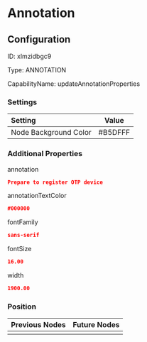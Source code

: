 # Annotation
## Configuration
ID:  xlmzidbgc9

Type: ANNOTATION 

CapabilityName: updateAnnotationProperties

### Settings
| Setting | Value  |
| :------------------------ | ---------------------------------------- |
| Node Background Color | #B5DFFF | 

 




### Additional Properties
annotation
 ```json 
Prepare to register OTP device
```


annotationTextColor
 ```json 
#000000
```


fontFamily
 ```json 
sans-serif
```


fontSize
 ```json 
16.00
```


width
 ```json 
1900.00
```




### Position
| Previous Nodes | Future Nodes |
| :------------- | ------------ |
|  |  |